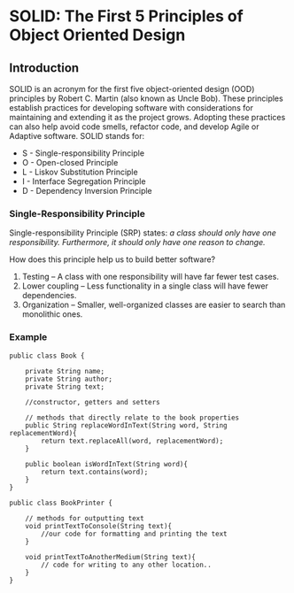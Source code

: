 # SOLID: The First 5 Principles of Object Oriented Design
## Introduction

SOLID is an acronym for the first five object-oriented design (OOD) principles by Robert C. Martin (also known as Uncle Bob).
These principles establish practices for developing software with considerations for maintaining and extending it as the project grows. 
Adopting these practices can also help avoid code smells, refactor code, and develop Agile or Adaptive software.
SOLID stands for:
  * S - Single-responsibility Principle 
  * O - Open-closed Principle
  * L - Liskov Substitution Principle
  * I - Interface Segregation Principle
  * D - Dependency Inversion Principle

### Single-Responsibility Principle

Single-responsibility Principle (SRP) states:
*a class should only have one responsibility. Furthermore, it should only have one reason to change.*

How does this principle help us to build better software?
1. Testing – A class with one responsibility will have far fewer test cases.
2. Lower coupling – Less functionality in a single class will have fewer dependencies.
3. Organization – Smaller, well-organized classes are easier to search than monolithic ones.

### Example

``` 
public class Book {

    private String name;
    private String author;
    private String text;

    //constructor, getters and setters

    // methods that directly relate to the book properties
    public String replaceWordInText(String word, String replacementWord){
        return text.replaceAll(word, replacementWord);
    }

    public boolean isWordInText(String word){
        return text.contains(word);
    }
}
```

```` 
public class BookPrinter {

    // methods for outputting text
    void printTextToConsole(String text){
        //our code for formatting and printing the text
    }

    void printTextToAnotherMedium(String text){
        // code for writing to any other location..
    }
}
````

